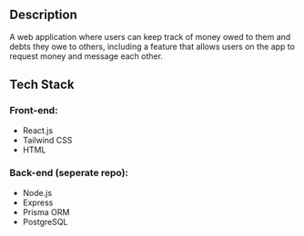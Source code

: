 ## Description
A web application where users can keep track of money owed to them and debts they owe to others, including a feature that allows users on the app to request money and message each other.

## Tech Stack
### Front-end:
* React.js
* Tailwind CSS
* HTML

### Back-end (seperate repo):
* Node.js
* Express
* Prisma ORM
* PostgreSQL
